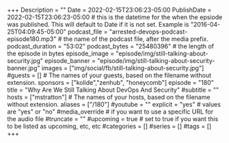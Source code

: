+++
Description = ""
Date = 2022-02-15T23:06:23-05:00
PublishDate = 2022-02-15T23:06:23-05:00 # this is the datetime for the when the epsiode was published. This will default to Date if it is not set. Example is "2016-04-25T04:09:45-05:00"
podcast_file = "arrested-devops-podcast-episode180.mp3" # the name of the podcast file, after the media prefix.
podcast_duration = "53:02"
podcast_bytes = "25480396" # the length of the episode in bytes
episode_image = "episode/img/still-talking-about-security.jpg"
episode_banner = "episode/img/still-talking-about-security-banner.jpg"
images = ["img/social/fb/still-talking-about-security.jpg"]
#guests = [] # The names of your guests, based on the filename without extension.
sponsors = ["kolide","zenhub", "honeycomb"]
episode = "180"
title = "Why Are We Still Talking About DevOps And Security"
#subtitle = ""
hosts = ["mstratton"] # The names of your hosts, based on the filename without extension.
aliases = ["/180"]
#youtube = ""
explicit = "yes" # values are "yes" or "no"
#media_override # if you want to use a specific URL for the audio file
#truncate = ""
#upcoming = true # set to true if you want this to be listed as upcoming, etc, etc
#categories = []
#series = []
#tags = []
+++

